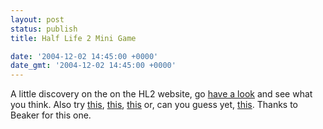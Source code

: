 ```yaml
---
layout: post
status: publish
title: Half Life 2 Mini Game

date: '2004-12-02 14:45:00 +0000'
date_gmt: '2004-12-02 14:45:00 +0000'
---
```

A little discovery on the on the HL2 website, go <a href="http://www.half-life2.com/hl2.php">have a look</a> and see what you think. Also try <a href="http://www.half-life2.com/hl2.php?move=gman">this</a>,
<a href="http://www.half-life2.com/hl2.php?move=s">this</a>,
<a href="http://www.half-life2.com/hl2.php?move=gordon">this</a> or, can you guess yet,
<a href="http://www.half-life2.com/hl2.php?move=alyx">this</a>.
Thanks to Beaker for this one.
